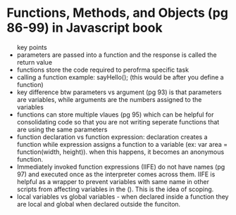 <h1> Functions, Methods, and Objects (pg 86-99) in Javascript book </h2>

<ul>key points

<li> parameters are passed into a function and the response is called the return value</li>

<li> functions store the code required to perofrma specific task </li>

<li> calling a function example: sayHello(); (this would be after you define a function)</li>

<li> key difference btw parameters vs argument (pg 93) is that parameters are variables, while arguments are the numbers assigned to the variables </li>

<li> functions can store multiple vlaues (pg 95) which can be helpful for consolidating code so that you are not writing seperate functions that are using the same parameters</li>

<li> function declaration vs function expression: declaration creates a function while expression assigns a function to a variable (ex: var area = function(width, height)). when this happens, it becomes an anonymous function.

<li> Immediately invoked function expressions (IIFE) do not have names (pg 97) and executed once as the interpreter comes across them. IIFE is helpful as a wrapper to prevent variables with same name in other scripts from affecting variables in the (). This is the idea of scoping.

<li>local variables vs global variables - when declared inside a function they are local and global when declared outside the funciton.

</ul>




